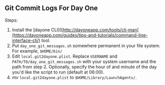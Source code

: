 ## Git Commit Logs For Day One

Steps:

1.  Install the [dayone CLI]([http://dayoneapp.com/tools/cli-man](https://dayoneapp.com/guides/tips-and-tutorials/command-line-interface-cli/) tool.
2.  Put `day_one_git_messages.sh` somewhere permanent in your file system.
    For example, `$HOME/bin/`
3.  Edit `local.git2dayone.plist`. Replace `USERNAME` and
    `PATH/TO/day_one_git_messages.sh` with your system username and the
    path from step 2. Optionally, specify the hour of and minute of the
    day you'd like the script to run (default at 06:00).
4. mv `local.git2dayone.plist` to `$HOME/Library/LaunchAgents/`.
